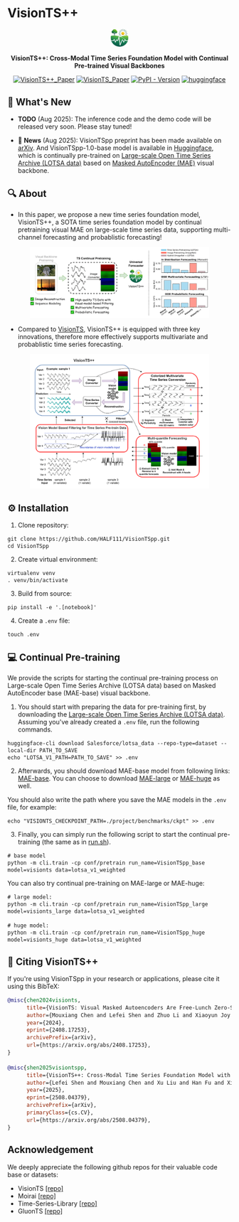 # VisionTS++

<div align="center">
<img src="figures/visionts_logo.png" style="width:8%;" /> 

**VisionTS++: Cross-Modal Time Series Foundation Model with Continual Pre-trained Visual Backbones**


[![VisionTS++_Paper](https://img.shields.io/badge/VisionTS++_Paper-2508.04379-red)](https://arxiv.org/abs/2508.04379)
[![VisionTS_Paper](https://img.shields.io/badge/VisionTS_Paper-2408.17253-red)](https://arxiv.org/abs/2408.17253)
[![PyPI - Version](https://img.shields.io/pypi/v/visionts)](#-quick-start)
[![huggingface](https://img.shields.io/badge/%F0%9F%A4%97%20Hugging%20Face-Models-FFD21E)](https://huggingface.co/Lefei/VisionTSpp)


</div>

## 🎉 What's New

* **TODO** (Aug 2025): The inference code and the demo code will be released very soon. Please stay tuned!

* 🚩 **News** (Aug 2025): VisionTSpp preprint has been made available on [arXiv](https://arxiv.org/abs/2508.04379). And VisionTSpp-1.0-base model is available in [Huggingface](https://huggingface.co/Lefei/VisionTSpp), which is continually pre-trained on [Large-scale Open Time Series Archive (LOTSA data)](https://huggingface.co/datasets/Salesforce/lotsa_data/) based on [Masked AutoEncoder (MAE)](https://github.com/facebookresearch/mae) visual backbone.

## 🔍 About

+ In this paper, we propose a new time series foundation model, VisionTS++, a SOTA time series foundation model by continual pretraining visual MAE on large-scale time series data, supporting multi-channel forecasting and probablistic forecasting!

<div align="center">
<img src="figures/teaser.png" style="width:80%;" />
</div>

+ Compared to [VisionTS](https://github.com/Keytoyze/VisionTS), VisionTS++ is equipped with three key innovations, therefore more effectively supports multivariate and probablistic time series forecasting.

<div align="center">
<img src="figures/main_figure.png" style="width:80%;" />
</div>

## ⚙️ Installation

1. Clone repository:

```shell
git clone https://github.com/HALF111/VisionTSpp.git
cd VisionTSpp
```

2. Create virtual environment:

```shell
virtualenv venv
. venv/bin/activate
```

3. Build from source:

```shell
pip install -e '.[notebook]'
```

4. Create a `.env` file:

```shell
touch .env
```

## 💻 Continual Pre-training

We provide the scripts for starting the continual pre-training process on Large-scale Open Time Series Archive (LOTSA data) based on Masked AutoEncoder base (MAE-base) visual backbone.

1. You should start with preparing the data for pre-training first, by downloading the [Large-scale Open Time Series Archive (LOTSA data)](https://huggingface.co/datasets/Salesforce/lotsa_data/).
Assuming you've already created a `.env` file, run the following commands.

```shell
huggingface-cli download Salesforce/lotsa_data --repo-type=dataset --local-dir PATH_TO_SAVE
echo "LOTSA_V1_PATH=PATH_TO_SAVE" >> .env
```

2. Afterwards, you should download MAE-base model from following links: [MAE-base](https://dl.fbaipublicfiles.com/mae/visualize/mae_visualize_vit_base.pth). You can choose to download [MAE-large](https://dl.fbaipublicfiles.com/mae/visualize/mae_visualize_vit_large.pth) or [MAE-huge](https://dl.fbaipublicfiles.com/mae/visualize/mae_visualize_vit_huge.pth) as well. 

You should also write the path where you save the MAE models in the `.env` file, for example:

```shell
echo "VISIONTS_CHECKPOINT_PATH=./project/benchmarks/ckpt" >> .env
```

3. Finally, you can simply run the following script to start the continual pre-training (the same as in [run.sh](https://github.com/HALF111/VisionTSpp/blob/main/run.sh)). 

```shell
# base model
python -m cli.train -cp conf/pretrain run_name=VisionTSpp_base  model=visionts data=lotsa_v1_weighted
```

You can also try continual pre-training on MAE-large or MAE-huge:

```shell
# large model:
python -m cli.train -cp conf/pretrain run_name=VisionTSpp_large  model=visionts_large data=lotsa_v1_weighted

# huge model:
python -m cli.train -cp conf/pretrain run_name=VisionTSpp_huge  model=visionts_huge data=lotsa_v1_weighted
```

## 🔗 Citing VisionTS++

If you're using VisionTSpp in your research or applications, please cite it using this BibTeX:

```bibtex
@misc{chen2024visionts,
      title={VisionTS: Visual Masked Autoencoders Are Free-Lunch Zero-Shot Time Series Forecasters}, 
      author={Mouxiang Chen and Lefei Shen and Zhuo Li and Xiaoyun Joy Wang and Jianling Sun and Chenghao Liu},
      year={2024},
      eprint={2408.17253},
      archivePrefix={arXiv},
      url={https://arxiv.org/abs/2408.17253}, 
}

@misc{shen2025visiontspp,
      title={VisionTS++: Cross-Modal Time Series Foundation Model with Continual Pre-trained Visual Backbones}, 
      author={Lefei Shen and Mouxiang Chen and Xu Liu and Han Fu and Xiaoxue Ren and Jianling Sun and Zhuo Li and Chenghao Liu},
      year={2025},
      eprint={2508.04379},
      archivePrefix={arXiv},
      primaryClass={cs.CV},
      url={https://arxiv.org/abs/2508.04379}, 
}
```

## Acknowledgement

We deeply appreciate the following github repos for their valuable code base or datasets:

+ VisionTS [[repo]](https://github.com/Keytoyze/VisionTS)
+ Moirai [[repo]](https://github.com/SalesforceAIResearch/uni2ts)
+ Time-Series-Library [[repo]](https://github.com/thuml/Time-Series-Library)
+ GluonTS [[repo]](https://github.com/awslabs/gluonts)

